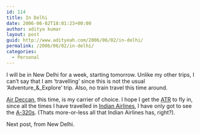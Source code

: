 ```yaml
---
id: 114
title: In Delhi
date: 2006-06-02T18:01:23+00:00
author: aditya kumar
layout: post
guid: http://www.adityeah.com/2006/06/02/in-delhi/
permalink: /2006/06/02/in-delhi/
categories:
  - Personal
---
```

I will be in New Delhi for a week, starting tomorrow. Unlike my other trips, I can&#8217;t say that I am &#8216;travelling&#8217; since this is not the usual &#8216;Adventure\_&\_Explore&#8217; trip. Also, no train travel this time around.  
  
[Air Deccan](http://en.wikipedia.org/wiki/Air_Deccan), this time, is my carrier of choice. I hope I get the [ATR](http://en.wikipedia.org/wiki/ATR) to fly in, since all the times I have travelled in [Indian Airlines](http://en.wikipedia.org/wiki/Indian_Airlines), I have only got to see the [A-320s](http://en.wikipedia.org/wiki/A320). (Thats more-or-less all that Indian Airlines has, right?).  
  
Next post, from New Delhi.